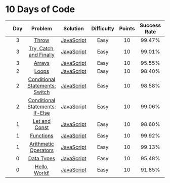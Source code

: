 # 10 Days of Code

|     | Day |                                             Problem                                             |                 Solution                  | Difficulty | Points | Success Rate | Note |
| --- | :-: | :---------------------------------------------------------------------------------------------: | :---------------------------------------: | :--------: | :----: | :----------: | :--: |
|     |  3  |                [Throw](https://www.hackerrank.com/challenges/js10-throw/problem)                |        [JavaScript](Day3-Throw.js)        |    Easy    |   10   |    99.47%    |      |
|     |  3  |   [Try, Catch, and Finally](https://www.hackerrank.com/challenges/js10-try-catch-and-finally)   | [JavaScript](Day3-TryCatchAndFinally.js)  |    Easy    |   10   |    99.01%    |      |
|     |  3  |               [Arrays](https://www.hackerrank.com/challenges/js10-arrays/problem)               |       [JavaScript](Day3-Arrays.js)        |    Easy    |   10   |    95.55%    |      |
|     |  2  |                [Loops](https://www.hackerrank.com/challenges/js10-loops/problem)                |        [JavaScript](Day2-Loops.js)        |    Easy    |   10   |    98.40%    |      |
|     |  2  |   [Conditional Statements: Switch](https://www.hackerrank.com/challenges/js10-switch/problem)   |       [JavaScript](Day2-Switch.js)        |    Easy    |   10   |    98.58%    |      |
|     |  2  |  [Conditional Statements: If-Else](https://www.hackerrank.com/challenges/js10-if-else/problem)  |       [JavaScript](Day2-IfElse.js)        |    Easy    |   10   |    99.06%    |      |
|     |  1  |        [Let and Const](https://www.hackerrank.com/challenges/js10-let-and-const/problem)        |     [JavaScript](Day1-LetandConst.js)     |    Easy    |   10   |    98.60%    |      |
|     |  1  |            [Functions](https://www.hackerrank.com/challenges/js10-function/problem)             |      [JavaScript](Day1-Functions.js)      |    Easy    |   10   |    99.92%    |      |
|     |  1  | [Arithmetic Operators](https://www.hackerrank.com/challenges/js10-arithmetic-operators/problem) | [JavaScript](Day1-ArithmeticOperators.js) |    Easy    |   10   |    99.13%    |      |
|     |  0  |           [Data Types](https://www.hackerrank.com/challenges/js10-data-types/problem)           |      [JavaScript](Day0-DataTypes.js)      |    Easy    |   10   |    95.48%    |      |
|     |  0  |         [Hello, World!](https://www.hackerrank.com/challenges/js10-hello-world/problem)         |     [JavaScript](Day0-HelloWorld!.js)     |    Easy    |   10   |    91.85%    |      |
